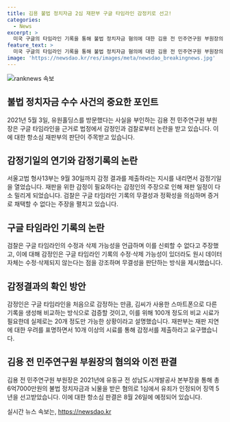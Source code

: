```yaml
---
title: 김용 불법 정치자금 2심 재판부 구글 타임라인 감정키로 선고!
categories:
  - News
excerpt: >
  미국 구글의 타임라인 기록을 통해 불법 정치자금 혐의에 대한 김용 전 민주연구원 부원장의 주장과 검찰의 반발이 법정에서 논의되고 있다. 법원은 감정 절차를 밟기로 하고, 결심공판이 예정된 일정보다 약간 밀렸으나, 감정 결과가 필요하다는 감정인의 의견을 수용하고 있다. 김씨 측은 구글 타임라인 기록의 무결성을 주장하고 검찰은 해당 기록의 수정 가능성을 들어 반발하고 있다. 재판부는 재판 지연에 대한 우려를 나타내면서도, 10개 이상의 시료를 정하고 3개월 내에 감정서를 제출하도록 요청했다.
feature_text: >
  미국 구글의 타임라인 기록을 통해 불법 정치자금 혐의에 대한 김용 전 민주연구원 부원장의 주장과 검찰의 반발이 법정에서 논의되고 있다. 법원은 감정 절차를 밟기로 하고, 결심공판이 예정된 일정보다 약간 밀렸으나, 감정 결과가 필요하다는 감정인의 의견을 수용하고 있다. 김씨 측은 구글 타임라인 기록의 무결성을 주장하고 검찰은 해당 기록의 수정 가능성을 들어 반발하고 있다. 재판부는 재판 지연에 대한 우려를 나타내면서도, 10개 이상의 시료를 정하고 3개월 내에 감정서를 제출하도록 요청했다.
image: 'https://newsdao.kr/res/images/meta/newsdao_breakingnews.jpg'
---
```


<p><img src="https://newsdao.kr/res/images/meta/newsdao_breakingnews.jpg" alt="ranknews 속보" /></p>

<h2 data-ke-size="size26">불법 정치자금 수수 사건의 중요한 포인트</h2>

<p data-ke-size="size16">2021년 5월 3일, 유원홀딩스를 방문했다는 사실을 부인하는 김용 전 민주연구원 부원장은 구글 타임라인을 근거로 법정에서 감정인과 검찰로부터 논란을 받고 있습니다. 이에 대한 항소심 재판부의 판단이 주목받고 있습니다.</p>

<h2 data-ke-size="size26">감정기일의 연기와 감정기록의 논란</h2>

<p data-ke-size="size16">서울고법 형사13부는 9월 30일까지 감정 결과를 제출하라는 지시를 내리면서 감정기일을 열었습니다. 재판을 위한 감정이 필요하다는 감정인의 주장으로 인해 재판 일정이 다소 밀리게 되었습니다. 검찰은 구글 타임라인 기록의 무결성과 정확성을 의심하며 증거로 채택할 수 없다는 주장을 펼치고 있습니다.</p>

<h2 data-ke-size="size26">구글 타임라인 기록의 논란</h2>

<p data-ke-size="size16">검찰은 구글 타임라인의 수정과 삭제 가능성을 언급하며 이를 신뢰할 수 없다고 주장했고, 이에 대해 감정인은 구글 타임라인 기록의 수정·삭제 가능성이 있더라도 원시 데이터 자체는 수정·삭제되지 않는다는 점을 강조하며 무결성을 판단하는 방식을 제시했습니다.</p>

<h2 data-ke-size="size26">감정결과의 확인 방안</h2>

<p data-ke-size="size16">감정인은 구글 타임라인을 처음으로 감정하는 만큼, 김씨가 사용한 스마트폰으로 다른 기록을 생성해 비교하는 방식으로 검증할 것이고, 이를 위해 100개 정도의 비교 시료가 필요한데 실제로는 20개 정도만 가능한 상황이라고 설명했습니다. 재판부는 재판 지연에 대한 우려를 표명하면서 10개 이상의 시료를 통해 감정서를 제출하라고 요구했습니다.</p>

<h2 data-ke-size="size26">김용 전 민주연구원 부원장의 혐의와 이전 판결</h2>

<p data-ke-size="size16">김용 전 민주연구원 부원장은 2021년에 유동규 전 성남도시개발공사 본부장을 통해 총 6억7000만원의 불법 정치자금과 뇌물을 받은 혐의로 1심에서 유죄가 인정되어 징역 5년을 선고받았습니다. 이에 대한 항소심 판결은 8월 26일에 예정되어 있습니다.</p>
실시간 뉴스 속보는, <a href="https://newsdao.kr" rel="dofollow">https://newsdao.kr</a>


